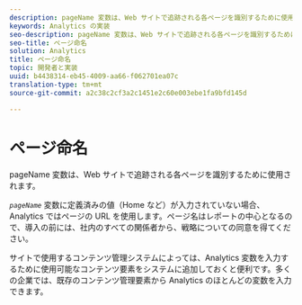 ```yaml
---
description: pageName 変数は、Web サイトで追跡される各ページを識別するために使用されます。
keywords: Analytics の実装
seo-description: pageName 変数は、Web サイトで追跡される各ページを識別するために使用されます。
seo-title: ページ命名
solution: Analytics
title: ページ命名
topic: 開発者と実装
uuid: b4438314-eb45-4009-aa66-f062701ea07c
translation-type: tm+mt
source-git-commit: a2c38c2cf3a2c1451e2c60e003ebe1fa9bfd145d

---
```



# ページ命名

pageName 変数は、Web サイトで追跡される各ページを識別するために使用されます。

*`pageName`* 変数に定義済みの値（Home など）が入力されていない場合、Analytics ではページの URL を使用します。ページ名はレポートの中心となるので、導入の前には、社内のすべての関係者から、戦略についての同意を得てください。

サイトで使用するコンテンツ管理システムによっては、Analytics 変数を入力するために使用可能なコンテンツ要素をシステムに追加しておくと便利です。多くの企業では、既存のコンテンツ管理要素から Analytics のほとんどの変数を入力できます。
